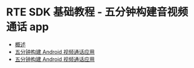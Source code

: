 # RTE SDK 基础教程 - 五分钟构建音视频通话 app

- [概述](overview.md)
- [五分钟构建 Android 视频通话应用](start_call_android_rte.md)
- [五分钟构建 Android 视频通话应用](start_call_ios_rte.md)